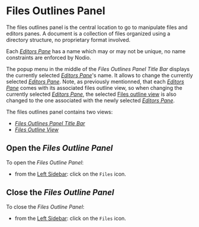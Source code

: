 
# Files Outlines Panel 

The files outlines panel is the central location to go to manipulate files and editors panes. A document is a collection of files organized using a directory structure, no proprietary format involved. 

Each [_Editors Pane_](#editorsPanel) has a name which may or may not be unique, no name constraints are enforced by Nodio. 

The popup menu in the middle of the _Files Outlines Panel Title Bar_ displays the currently selected [_Editors Pane_](#editorsPanel)'s name. It allows to change the currently selected [_Editors Pane_](#editorsPanel). Note, as previously mentionned, that each [_Editors Pane_](#editorsPanel) comes with its associated files outline view, so when changing the currently selected [_Editors Pane_](#editorsPanel), the selected [Files outline view](#filesOutlineView) is also changed to the one associated with the newly selected [_Editors Pane_](#editorsPanel).

The files outlines panel contains two views: 

 - [_Files Outlines Panel Title Bar_](#filesOutlinesTitleBar)
 - [_Files Outline View_](#filesOutlineView)

## Open the _Files Outline Panel_

To open the _Files Outline Panel_:

- from the [Left Sidebar](#projectToolbar): click on the `Files` icon. 

## Close the _Files Outline Panel_

To close the _Files Outline Panel_:

- from the [Left Sidebar](#projectToolbar): click on the `Files` icon. 

